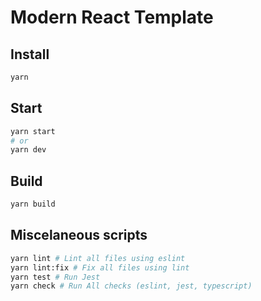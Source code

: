 # Modern React Template

## Install 
```bash
yarn
```

## Start
```bash
yarn start
# or
yarn dev
```

## Build
```bash
yarn build
```

## Miscelaneous scripts
```bash
yarn lint # Lint all files using eslint
yarn lint:fix # Fix all files using lint
yarn test # Run Jest
yarn check # Run All checks (eslint, jest, typescript)
```
